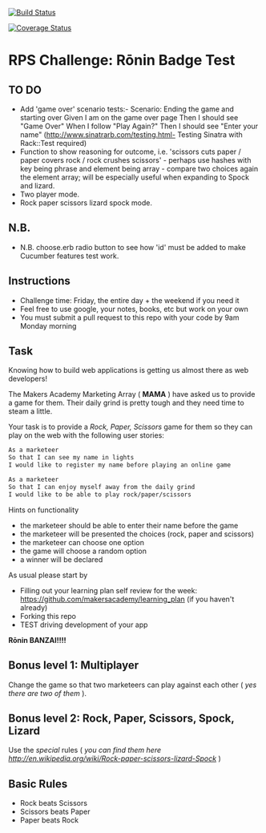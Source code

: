 [![Build Status](https://travis-ci.org/andygout/rps-challenge.png)](https://travis-ci.org/andygout/rps-challenge)

[![Coverage Status](https://coveralls.io/repos/andygout/rps-challenge/badge.png)](https://coveralls.io/r/andygout/rps-challenge)

# RPS Challenge: Rōnin Badge Test

TO DO
-----
*   Add 'game over' scenario tests:-
    Scenario: Ending the game and starting over
    Given I am on the game over page
    Then I should see "Game Over"
    When I follow "Play Again?"
    Then I should see "Enter your name"
    (http://www.sinatrarb.com/testing.html- Testing Sinatra with Rack::Test required)
*   Function to show reasoning for outcome, i.e. 'scissors cuts paper / paper covers rock / rock crushes scissors' - perhaps use hashes with key being phrase and element being array - compare two choices again the element array; will be especially useful when expanding to Spock and lizard.
*   Two player mode.
*   Rock paper scissors lizard spock mode.

N.B.
----
*   N.B. choose.erb radio button to see how 'id' must be added to make Cucumber features test work.

Instructions
-------
* Challenge time: Friday, the entire day + the weekend if you need it
* Feel free to use google, your notes, books, etc but work on your own
* You must submit a pull request to this repo with your code by 9am Monday morning

Task
----

Knowing how to build web applications is getting us almost there as web developers!

The Makers Academy Marketing Array ( **MAMA** ) have asked us to provide a game for them. Their daily grind is pretty tough and they need time to steam a little.

Your task is to provide a _Rock, Paper, Scissors_ game for them so they can play on the web with the following user stories:

```sh
As a marketeer
So that I can see my name in lights
I would like to register my name before playing an online game

As a marketeer
So that I can enjoy myself away from the daily grind
I would like to be able to play rock/paper/scissors
```

Hints on functionality

- the marketeer should be able to enter their name before the game
- the marketeer will be presented the choices (rock, paper and scissors)
- the marketeer can choose one option
- the game will choose a random option
- a winner will be declared


As usual please start by

* Filling out your learning plan self review for the week: https://github.com/makersacademy/learning_plan (if you haven't already)
* Forking this repo
* TEST driving development of your app

**Rōnin BANZAI!!!!**

## Bonus level 1: Multiplayer

Change the game so that two marketeers can play against each other ( _yes there are two of them_ ).

## Bonus level 2: Rock, Paper, Scissors, Spock, Lizard

Use the _special_ rules ( _you can find them here http://en.wikipedia.org/wiki/Rock-paper-scissors-lizard-Spock_ )

## Basic Rules

- Rock beats Scissors
- Scissors beats Paper
- Paper beats Rock

